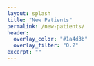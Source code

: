 ```yaml
---
layout: splash
title: "New Patients"
permalink: /new-patients/
header:
  overlay_color: "#1a4d3b"
  overlay_filter: "0.2"
excerpt: ""
---
```


<!-- Placeholder content. Replace with intake process, what to expect, and forms. -->